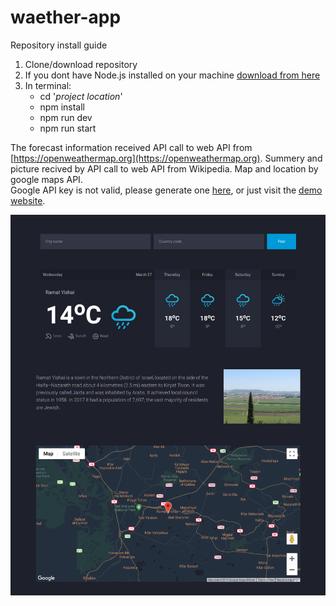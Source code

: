 # waether-app

Repository install guide
1. Clone/download repository
2. If you dont have Node.js installed on your machine [download from here](https://nodejs.org/en/)
3. In terminal:
    - cd '*project location*'
    - npm install
    - npm run dev
    - npm run start


The forecast information received API call to web API from [https://openweathermap.org](https://openweathermap.org).
Summery and picture recived by API call to web API from Wikipedia.
Map and location by google maps API.<br>
Google API key is not valid, please generate one [here](https://developers.google.com/maps/documentation/javascript/get-api-key), or just visit the [demo website](https://romansforecast.000webhostapp.com/dist/index.html).

![alt text](https://github.com/romanserk/waether-app/blob/master/pics/1.png)
